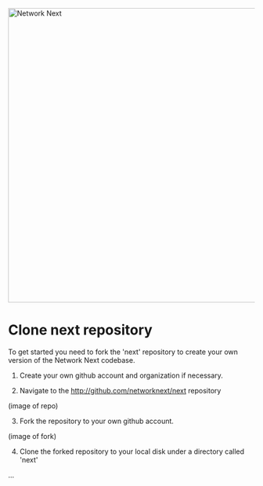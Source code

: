 <img src="https://static.wixstatic.com/media/799fd4_0512b6edaeea4017a35613b4c0e9fc0b~mv2.jpg/v1/fill/w_1200,h_140,al_c,q_80,usm_0.66_1.00_0.01/networknext_logo_colour_black_RGB_tightc.jpg" alt="Network Next" width="600"/>

<br>

# Clone next repository

To get started you need to fork the 'next' repository to create your own version of the Network Next codebase.

1. Create your own github account and organization if necessary.

2. Navigate to the http://github.com/networknext/next repository

(image of repo)

3. Fork the repository to your own github account.

(image of fork)

4. Clone the forked repository to your local disk under a directory called 'next'

...